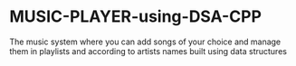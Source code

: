 # MUSIC-PLAYER-using-DSA-CPP
The music system where you can add songs of your choice and manage them in playlists and according to artists names built using data structures
